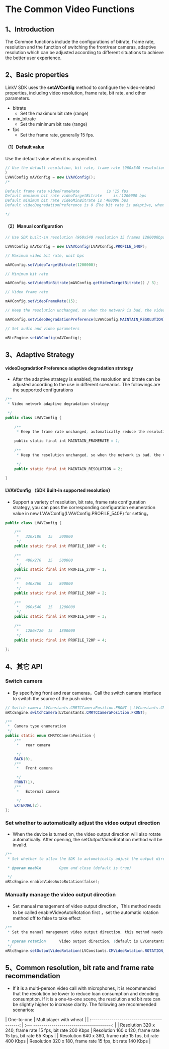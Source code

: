 # The Common Video Functions

## <a name='1'></a>1、Introduction

The Common functions include the configurations of bitrate, frame rate, resolution and the function of switching the front/rear cameras, adaptive resolution which can be adjusted according to different situations to achieve the better user experience.

## <a name='2'></a>2、Basic properties

LinkV SDK uses the  **setAVConfig** method to configure the video-related properties, including video resolution, frame rate, bit rate, and other parameters.

* bitrate
  + Set the maximum bit rate (range)
* min_bitrate
  + Set the minimum bit rate (range)
* fps
  + Set the frame rate, generally 15 fps.

#### （1）Default value

Use the default value when it is unspecified.

```java
// Use the default resolution, bit rate, frame rate (960x540 resolution 15 frames 1200000bps
）
LVAVConfig mAVConfig = new LVAVConfig();
/*

Default frame rate videoFrameRate            is：15 fps
Default maximum bit rate videoTargetBitrate     is：1200000 bps
Default minimum bit rate videoMinBitrate is：400000 bps
Default videoDegradationPreference is 0（The bit rate is adaptive, when the bandwidth is insufficient, it will only blur, without reducing the frame rate resolution）

*/
```

#### （2）Manual configuration

```java
// Use SDK built-in resolution (960x540 resolution 15 frames 1200000bps)

LVAVConfig mAVConfig = new LVAVConfig(LVAVConfig.PROFILE_540P);

// Maximum video bit rate, unit bps

mAVConfig.setVideoTargetBitrate(1200000);

// Minimum bit rate

mAVConfig.setVideoMinBitrate(mAVConfig.getVideoTargetBitrate() / 3);

// Video frame rate

mAVConfig.setVideoFrameRate(15);

// Keep the resolution unchanged, so when the network is bad, the video frame rate will be reduced, and the video resolution will remain unchanged

mAVConfig.setVideoDegradationPreference(LVAVConfig.MAINTAIN_RESOLUTION);

// Set audio and video parameters

mRtcEngine.setAVConfig(mAVConfig);
```

## <a name='3'></a>3、Adaptive Strategy

#### videoDegradationPreference adaptive degradation strategy

* After the adaptive strategy is enabled, the resolution and bitrate can be adjusted according to the use in different scenarios. The followings are the supported configurations

```java
/**
 * Video network adaptive degradation strategy

 */
public class LVAVConfig {
  
    /**
     * Keep the frame rate unchanged, automatically reduce the resolution when the network is bad, and keep the frame rate unchanged

    public static final int MAINTAIN_FRAMERATE = 1;
    
    /**
     * Keep the resolution unchanged, so when the network is bad, the video frame rate will be reduced, and the video resolution will remain unchanged

     */
    public static final int MAINTAIN_RESOLUTION = 2;
    
}
```

#### LVAVConfig （SDK Built-in supported resolution）

* Support a variety of resolution, bit rate, frame rate configuration strategy, you can pass the corresponding configuration enumeration value in new LVAVConfig(LVAVConfig.PROFILE_540P) for setting。

```java
public class LVAVConfig {

    /**
     *   320x180   15   300000
     */
    public static final int PROFILE_180P = 0;
    
    /**
     *   480x270   15   500000
     */
    public static final int PROFILE_270P = 1;
    
    /**
     *   640x360   15   800000
     */
    public static final int PROFILE_360P = 2;
    
    /**
     *   960x540   15   1200000
     */
    public static final int PROFILE_540P = 3;
    
    /**
     *   1280x720  15   1800000
     */
    public static final int PROFILE_720P = 4;
    
};
```

## <a name='4'></a>4、其它 API

### Switch camera


* By specifying front and rear cameras，Call the switch camera interface to switch the source of the push video

```java
// Switch camera LVConstants.CMRTCCameraPosition.FRONT | LVConstants.CMRTCCameraPosition.BACK
mRtcEngine.switchCamera(LVConstants.CMRTCCameraPosition.FRONT);
```

```java
/**
 *  Camera type enumeration
 */
public static enum CMRTCCameraPosition {
    /**
     *   rear camera

     */
    BACK(0),
    /**
     *   Front camera

     */
    FRONT(1),
    /**
     *   External camera

     */
    EXTERNAL(2);
};
```

### Set whether to automatically adjust the video output direction

* When the device is turned on, the video output direction will also rotate automatically. After opening, the setOutputVideoRotation method will be invalid.


```objective-c
/**
 * Set whether to allow the SDK to automatically adjust the output direction of the video according to the direction of the device

 * @param enable        Open and close (default is true)

 */
mRtcEngine.enableVideoAutoRotation(false);
```

### Manually manage the video output direction

* Set manual management of video output direction，This method needs to be called enableVideoAutoRotation first ，set the automatic rotation method off to false to take effect

```java
/**
 * Set the manual management video output direction, this method needs to call enableVideoAutoRotation first, and turn off the automatic rotation method to take effect

 * @param rotation      Video output direction, (default is LVConstants.CMVideoRotation.ROTATION_0））
 */
mRtcEngine.setOutputVideoRotation(LVConstants.CMVideoRotation.ROTATION_0);
```

## <a name='5'></a>5、Common resolution, bit rate and frame rate recommendation

* If it is a multi-person video call with microphones, it is recommended that the resolution be lower to reduce loan consumption and decoding consumption. If it is a one-to-one scene, the resolution and bit rate can be slightly higher to increase clarity. The following are recommended scenarios:

|                   One-to-one | Multiplayer with wheat |
| :------------------------------------------: | :--- ---------------------------------------: |
| Resolution 320 x 240, frame rate 15 fps, bit rate 200 Kbps | Resolution 160 x 120, frame rate 15 fps, bit rate 65 Kbps |
| Resolution 640 x 360, frame rate 15 fps, bit rate 400 Kbps | Resolution 320 x 180, frame rate 15 fps, bit rate 140 Kbps |
